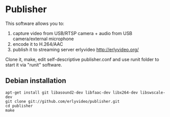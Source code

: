 Publisher
=========


This software allows you to:
1) capture video from USB/RTSP camera + audio from USB camera/external microphone
2) encode it to H.264/AAC
3) publish it to streaming server erlyvideo  http://erlyvideo.org/


Clone it, make, edit self-descriptive publisher.conf and use runit folder to start it via "runit" software.


Debian installation
-------------------

```
apt-get install git libasound2-dev libfaac-dev libx264-dev libswscale-dev
git clone git://github.com/erlyvideo/publisher.git
cd publisher
make
```